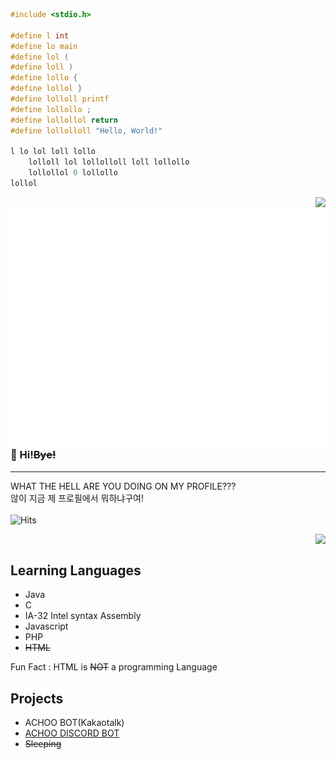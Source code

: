 ```c
#include <stdio.h>

#define l int
#define lo main
#define lol (
#define loll )
#define lollo {
#define lollol }
#define lolloll printf
#define lollollo ;
#define lollollol return
#define lollolloll "Hello, World!"

l lo lol loll lollo
    lolloll lol lollolloll loll lollollo
    lollollol 0 lollollo
lollol
```


<img align="right" src="https://github-readme-stats.vercel.app/api?username=williameom5678&show_icons=true&count_private=true&include_all_commits=true" /><br>
<img align="right" src="https://github.com/williameom5678/williameom5678/blob/main/github-metrics.svg" /><br>

### 👋 Hi!~~Bye!~~

-----

WHAT THE HELL ARE YOU DOING ON MY PROFILE???<br>
않이 지금 제 프로필에서 뭐하냐구여!<br><br>![Hits](https://hits.seeyoufarm.com/api/count/incr/badge.svg?url=https%3A%2F%2Fgithub.com%2Fwilliameom5678%2Fwilliameom5678&count_bg=%2379C83D&title_bg=%23555555&icon=&icon_color=%23E7E7E7&title=hits&edge_flat=false)
<!--![Top Langs](https://github-readme-stats.vercel.app/api/top-langs/?username=williameom5678&layout=compact)-->
<img align="right" src="https://github-readme-stats.vercel.app/api/top-langs/?username=williameom5678&layout=compact" /><br>

## Learning Languages

- Java
- C
- IA-32 Intel syntax Assembly
- Javascript
- PHP
- ~~HTML~~

Fun Fact : HTML is ~~NOT~~ a programming Language

## Projects

- ACHOO BOT(Kakaotalk)
- [ACHOO DISCORD BOT](https://discord.com/oauth2/authorize?client_id=713656780374147102&permissions=8&scope=bot)
- ~~Sleeping~~
<!--
**williameom5678/williameom5678** is a ✨ _special_ ✨ repository because its `README.md` (this file) appears on your GitHub profile.

Here are some ideas to get you started:

- 🔭 I’m currently working on ...
- 🌱 I’m currently learning ...
- 👯 I’m looking to collaborate on ...
- 🤔 I’m looking for help with ...
- 💬 Ask me about ...
- 📫 How to reach me: ...
- 😄 Pronouns: ...
- ⚡ Fun fact: ...
-->
